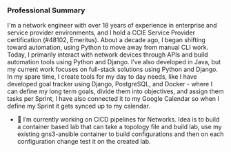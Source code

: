 ### Professional Summary

I'm a network engineer with over 18 years of experience in enterprise and service provider environments, and I hold a CCIE Service Provider certification (#48102, Emeritus). About a decade ago, I began shifting toward automation, using Python to move away from manual CLI work. Today, I primarily interact with network devices through APIs and build automation tools using Python and Django. I’ve also developed in Java, but my current work focuses on full-stack solutions using Python and Django. In my spare time, I create tools for my day to day needs, like I have developed goal tracker using Django, PostgreSQL, and Docker - where I can define my long term goals, divide them into objectives, and assign them tasks per Sprint, I have also connected it to my Google Calendar so when I define my Sprint it gets synced up to my calendar.

- 🔭 I’m currently working on CICD pipelines for Networks. Idea is to build a container based lab that can take a topology file and build lab, use my existing gns3-ansible container to build configurations and then on each configuration change test it on the created lab.

<!--
**shahzadqadir/shahzadqadir** is a ✨ _special_ ✨ repository because its `README.md` (this file) appears on your GitHub profile.

Here are some ideas to get you started:

- 🔭 I’m currently working on ...
- 🌱 I’m currently learning ...
- 👯 I’m looking to collaborate on ...
- 🤔 I’m looking for help with ...
- 💬 Ask me about ...
- 📫 How to reach me: ...
- 😄 Pronouns: ...
- ⚡ Fun fact: ...
-->
